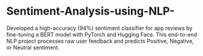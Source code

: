 # Sentiment-Analysis-using-NLP-
 Developed a high-accuracy (94%) sentiment classifier for app reviews by fine-tuning a BERT model with PyTorch and Hugging Face. This end-to-end NLP project processes raw user feedback and predicts Positive, Negative, or Neutral sentiment.
